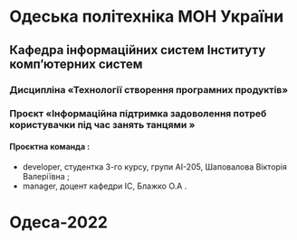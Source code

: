 # Одеська політехніка МОН України 
## Кафедра інформаційних систем Інституту комп’ютерних систем 
### Дисципліна «Технології створення програмних продуктів» 
###  Проєкт «Інформаційна підтримка задоволення потреб користувачки під час занять танцями » 
#### Проєктна команда :
+ developer, студентка 3-го курсу, групи АІ-205, Шаповалова Вікторія Валеріївна ; 
+ manager, доцент кафедри ІС, Блажко О.А .
# Одеса-2022 
